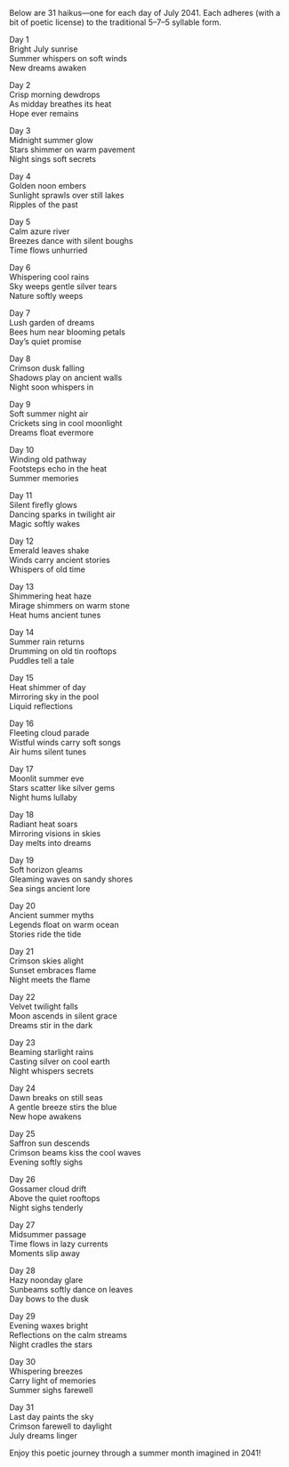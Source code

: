 Below are 31 haikus—one for each day of July 2041. Each adheres (with a bit of poetic license) to the traditional 5–7–5 syllable form.

Day 1  
Bright July sunrise  
Summer whispers on soft winds  
New dreams awaken

Day 2  
Crisp morning dewdrops  
As midday breathes its heat  
Hope ever remains

Day 3  
Midnight summer glow  
Stars shimmer on warm pavement  
Night sings soft secrets

Day 4  
Golden noon embers  
Sunlight sprawls over still lakes  
Ripples of the past

Day 5  
Calm azure river  
Breezes dance with silent boughs  
Time flows unhurried

Day 6  
Whispering cool rains  
Sky weeps gentle silver tears  
Nature softly weeps

Day 7  
Lush garden of dreams  
Bees hum near blooming petals  
Day’s quiet promise

Day 8  
Crimson dusk falling  
Shadows play on ancient walls  
Night soon whispers in

Day 9  
Soft summer night air  
Crickets sing in cool moonlight  
Dreams float evermore

Day 10  
Winding old pathway  
Footsteps echo in the heat  
Summer memories

Day 11  
Silent firefly glows  
Dancing sparks in twilight air  
Magic softly wakes

Day 12  
Emerald leaves shake  
Winds carry ancient stories  
Whispers of old time

Day 13  
Shimmering heat haze  
Mirage shimmers on warm stone  
Heat hums ancient tunes

Day 14  
Summer rain returns  
Drumming on old tin rooftops  
Puddles tell a tale

Day 15  
Heat shimmer of day  
Mirroring sky in the pool  
Liquid reflections

Day 16  
Fleeting cloud parade  
Wistful winds carry soft songs  
Air hums silent tunes

Day 17  
Moonlit summer eve  
Stars scatter like silver gems  
Night hums lullaby

Day 18  
Radiant heat soars  
Mirroring visions in skies  
Day melts into dreams

Day 19  
Soft horizon gleams  
Gleaming waves on sandy shores  
Sea sings ancient lore

Day 20  
Ancient summer myths  
Legends float on warm ocean  
Stories ride the tide

Day 21  
Crimson skies alight  
Sunset embraces flame  
Night meets the flame

Day 22  
Velvet twilight falls  
Moon ascends in silent grace  
Dreams stir in the dark

Day 23  
Beaming starlight rains  
Casting silver on cool earth  
Night whispers secrets

Day 24  
Dawn breaks on still seas  
A gentle breeze stirs the blue  
New hope awakens

Day 25  
Saffron sun descends  
Crimson beams kiss the cool waves  
Evening softly sighs

Day 26  
Gossamer cloud drift  
Above the quiet rooftops  
Night sighs tenderly

Day 27  
Midsummer passage  
Time flows in lazy currents  
Moments slip away

Day 28  
Hazy noonday glare  
Sunbeams softly dance on leaves  
Day bows to the dusk

Day 29  
Evening waxes bright  
Reflections on the calm streams  
Night cradles the stars

Day 30  
Whispering breezes  
Carry light of memories  
Summer sighs farewell

Day 31  
Last day paints the sky  
Crimson farewell to daylight  
July dreams linger

Enjoy this poetic journey through a summer month imagined in 2041!
